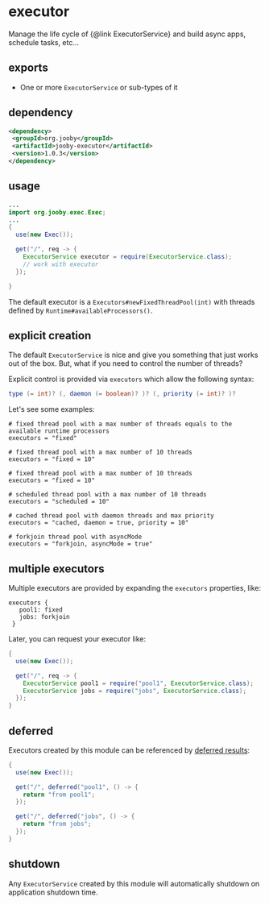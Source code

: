 # executor

Manage the life cycle of {@link ExecutorService} and build async apps, schedule tasks, etc...

## exports

* One or more ```ExecutorService``` or sub-types of it

## dependency

```xml
<dependency>
 <groupId>org.jooby</groupId>
 <artifactId>jooby-executor</artifactId>
 <version>1.0.3</version>
</dependency>
```

## usage

```java
...
import org.jooby.exec.Exec;
...
{
  use(new Exec());

  get("/", req -> {
    ExecutorService executor = require(ExecutorService.class);
    // work with executor
  });

}
```

The default executor is a ```Executors#newFixedThreadPool(int)``` with threads defined by ```Runtime#availableProcessors()```.

## explicit creation

The default ```ExecutorService``` is nice and give you something that just works out of the box. But, what if you need to control the number of threads?

Explicit control is provided via ```executors``` which allow the following syntax:

```java
type (= int)? (, daemon (= boolean)? )? (, priority (= int)? )?
```

Let's see some examples:

```
# fixed thread pool with a max number of threads equals to the available runtime processors
executors = "fixed"
```

```
# fixed thread pool with a max number of 10 threads
executors = "fixed = 10"
```

```
# fixed thread pool with a max number of 10 threads
executors = "fixed = 10"
```

```
# scheduled thread pool with a max number of 10 threads
executors = "scheduled = 10"
```

```
# cached thread pool with daemon threads and max priority
executors = "cached, daemon = true, priority = 10"
```

```
# forkjoin thread pool with asyncMode
executors = "forkjoin, asyncMode = true"
```

## multiple executors

Multiple executors are provided by expanding the ```executors``` properties, like:

```
executors {
   pool1: fixed
   jobs: forkjoin
 }
```

Later, you can request your executor like:

```java
{
  use(new Exec());

  get("/", req -> {
    ExecutorService pool1 = require("pool1", ExecutorService.class);
    ExecutorService jobs = require("jobs", ExecutorService.class);
  });
}
```

## deferred

Executors created by this module can be referenced by [deferred results](/apidocs/org/jooby/Deferred.html):

```java
{
  use(new Exec());

  get("/", deferred("pool1", () -> {
    return "from pool1";
  });

  get("/", deferred("jobs", () -> {
    return "from jobs";
  });
}
```

## shutdown

Any ```ExecutorService``` created by this module will automatically shutdown on application shutdown time.
